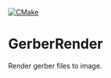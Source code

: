 [![CMake](https://github.com/hsiang-lee/gerber_render/actions/workflows/cmake.yml/badge.svg)](https://github.com/hsiang-lee/gerber_render/actions/workflows/cmake.yml)

# GerberRender

Render gerber files to image.
